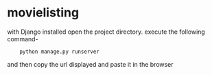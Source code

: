 # movielisting


with Django installed open the project directory.  execute the following command-

        python manage.py runserver 
        
and then copy the url displayed and paste it in the browser
